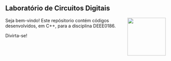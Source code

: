 ## Laboratório de Circuitos Digitais

<img src="https://portalpadrao.ufma.br/site/institucional/superintendencias/sce/manual-da-marca/png-logo-ufma-colorido.png/@@images/image.png" width="120" align="right"> </a>

Seja bem-vindo! Este repósitorio contém códigos desenvolvidos, em C++, para a disciplina DEEE0186.

Divirta-se!

